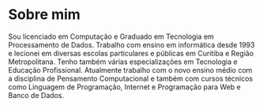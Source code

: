 <!---
ProfMarceloTec/ProfMarceloTec is a ✨ special ✨ repository because its `README.md` (this file) appears on your GitHub profile.
You can click the Preview link to take a look at your changes.
--->
# Sobre mim

Sou licenciado em Computação e Graduado em Tecnologia em Processamento de Dados.
Trabalho com ensino em informática desde 1993 e lecionei em diversas escolas particulares e públicas em Curitiba e Região Metropolitana.
Tenho também várias especializações em Tecnologia e Educação Profissional. Atualmente trabalho com o novo ensino médio com a disciplina de Pensamento Computacional e também com cursos técnicos como Linguagem de Programação, Internet e Programação para Web e Banco de Dados.

